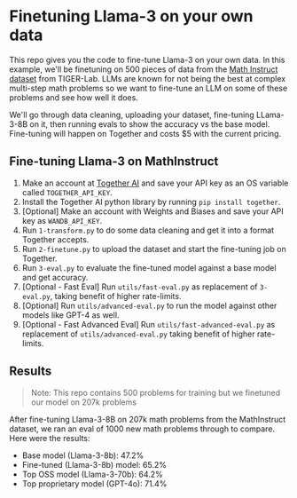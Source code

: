 # Finetuning Llama-3 on your own data

This repo gives you the code to fine-tune Llama-3 on your own data. In this example, we'll be finetuning on 500 pieces of data from the [Math Instruct dataset](https://huggingface.co/datasets/TIGER-Lab/MathInstruct) from TIGER-Lab. LLMs are known for not being the best at complex multi-step math problems so we want to fine-tune an LLM on some of these problems and see how well it does.

We'll go through data cleaning, uploading your dataset, fine-tuning LLama-3-8B on it, then running evals to show the accuracy vs the base model. Fine-tuning will happen on Together and costs $5 with the current pricing.

## Fine-tuning Llama-3 on MathInstruct

1. Make an account at [Together AI](https://www.together.ai/) and save your API key as an OS variable called `TOGETHER_API_KEY`.
2. Install the Together AI python library by running `pip install together`.
3. [Optional] Make an account with Weights and Biases and save your API key as `WANDB_API_KEY`.
4. Run `1-transform.py` to do some data cleaning and get it into a format Together accepts.
5. Run `2-finetune.py` to upload the dataset and start the fine-tuning job on Together.
6. Run `3-eval.py` to evaluate the fine-tuned model against a base model and get accuracy.
7. [Optional - Fast Eval] Run `utils/fast-eval.py` as replacement of `3-eval.py`, taking benefit of higher rate-limits.
8. [Optional] Run `utils/advanced-eval.py` to run the model against other models like GPT-4 as well.
9. [Optional - Fast Advanced Eval] Run `utils/fast-advanced-eval.py` as replacement of `utils/advanced-eval.py` taking benefit of higher rate-limits.

## Results

> Note: This repo contains 500 problems for training but we finetuned our model on 207k problems

After fine-tuning Llama-3-8B on 207k math problems from the MathInstruct dataset, we ran an eval of 1000 new math problems through to compare. Here were the results:

- Base model (Llama-3-8b): 47.2%
- Fine-tuned (Llama-3-8b) model: 65.2%
- Top OSS model (Llama-3-70b): 64.2%
- Top proprietary model (GPT-4o): 71.4%
